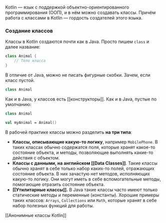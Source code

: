 Kotlin — язык с поддержкой объектно-ориентированного программирования (ООП), и в нём можно создавать классы. Причём работа с классами в Kotlin — гордость создателей этого языка.

### Создание классов

Классы в Kotlin создаются почти как в Java. Просто пишем `class` и далее название:

```kotlin
class Animal {
    // Тело класса
} 
```

В отличие от Java, можно не писать фигурные скобки. Зачем, если класс пустой.

```kotlin
class Animal 
```

Как и в Java, у классов есть [[конструкторы]]. Как и в Java, пустые по умолчанию:

```kotlin
class Animal

val myAnimal = Animal() 
```

В рабочей практике классы можно разделить **на три типа**:

- **Классы, описывающие какую-то логику**, например `MobilePhone`. В таких классах обычно содержатся поля, которые хранят какое-то состояние объекта, и методы, позволяющие выполнять какие-то действия с объектом.
- **Классы с данными, на английском [[Data Classes]]**. Такие классы обычно хранят в себе только набор каких-то полей, отражающих состояние объекта. В них зачастую нет методов, исполняющих какую-то логику. Они могут иметь в себе вспомогательные методы, помогающие отразить состояние объекта.
- **[[Утилитарные классы]].** В Java такие классы часто имеют только статические методы и переменные (константы). Хорошие примеры таких классов: `Arrays`, `Collections` или `Math`, которые хранят в себе набор полезных функций для работы.

[[Анонимные классы Kotlin]]


